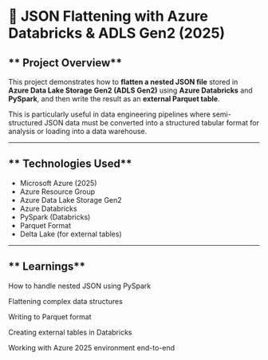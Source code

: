 # **🚀 JSON Flattening with Azure Databricks & ADLS Gen2 (2025)**

## ** Project Overview**
This project demonstrates how to **flatten a nested JSON file** stored in **Azure Data Lake Storage Gen2 (ADLS Gen2)** using **Azure Databricks** and **PySpark**, and then write the result as an **external Parquet table**. 

This is particularly useful in data engineering pipelines where semi-structured JSON data must be converted into a structured tabular format for analysis or loading into a data warehouse.

---

## ** Technologies Used**
- Microsoft Azure (2025)
- Azure Resource Group
- Azure Data Lake Storage Gen2
- Azure Databricks
- PySpark (Databricks)
- Parquet Format
- Delta Lake (for external tables)

---
## ** Learnings**
How to handle nested JSON using PySpark

Flattening complex data structures

Writing to Parquet format

Creating external tables in Databricks

Working with Azure 2025 environment end-to-end
